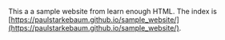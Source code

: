 This a a sample website from learn enough HTML. 
The index is [https://paulstarkebaum.github.io/sample_website/](https://paulstarkebaum.github.io/sample_website/).